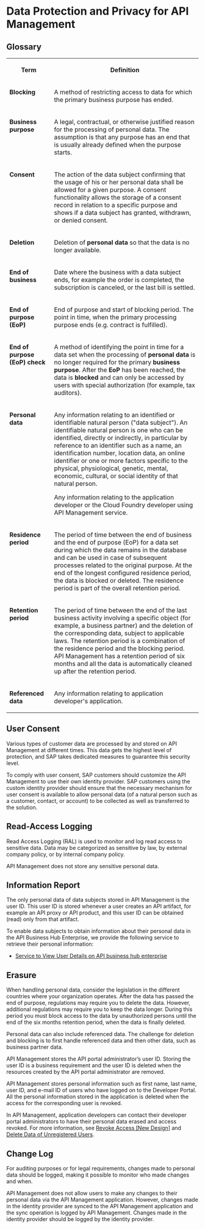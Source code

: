 <!-- loiod50613e9f37444de8f370548aa86f762 -->

# Data Protection and Privacy for API Management



<a name="loiod50613e9f37444de8f370548aa86f762__section_fgx_xv5_fcb"/>

## Glossary


<table>
<tr>
<th valign="top">

Term

</th>
<th valign="top">

Definition

</th>
</tr>
<tr>
<td valign="top">

**Blocking** 

</td>
<td valign="top">

A method of restricting access to data for which the primary business purpose has ended.

</td>
</tr>
<tr>
<td valign="top">

**Business purpose** 

</td>
<td valign="top">

A legal, contractual, or otherwise justified reason for the processing of personal data. The assumption is that any purpose has an end that is usually already defined when the purpose starts.

</td>
</tr>
<tr>
<td valign="top">

**Consent** 

</td>
<td valign="top">

The action of the data subject confirming that the usage of his or her personal data shall be allowed for a given purpose. A consent functionality allows the storage of a consent record in relation to a specific purpose and shows if a data subject has granted, withdrawn, or denied consent.

</td>
</tr>
<tr>
<td valign="top">

**Deletion** 

</td>
<td valign="top">

Deletion of **personal data** so that the data is no longer available.

</td>
</tr>
<tr>
<td valign="top">

**End of business** 

</td>
<td valign="top">

Date where the business with a data subject ends, for example the order is completed, the subscription is canceled, or the last bill is settled.

</td>
</tr>
<tr>
<td valign="top">

**End of purpose \(EoP\)** 

</td>
<td valign="top">

End of purpose and start of blocking period. The point in time, when the primary processing purpose ends \(e.g. contract is fulfilled\).

</td>
</tr>
<tr>
<td valign="top">

**End of purpose \(EoP\) check** 

</td>
<td valign="top">

A method of identifying the point in time for a data set when the processing of **personal data** is no longer required for the primary **business purpose**. After the **EoP** has been reached, the data is **blocked** and can only be accessed by users with special authorization \(for example, tax auditors\).

</td>
</tr>
<tr>
<td valign="top">

**Personal data** 

</td>
<td valign="top">

Any information relating to an identified or identifiable natural person \("data subject"\). An identifiable natural person is one who can be identified, directly or indirectly, in particular by reference to an identifier such as a name, an identification number, location data, an online identifier or one or more factors specific to the physical, physiological, genetic, mental, economic, cultural, or social identity of that natural person.

Any information relating to the application developer or the Cloud Foundry developer using API Management service.

</td>
</tr>
<tr>
<td valign="top">

**Residence period** 

</td>
<td valign="top">

The period of time between the end of business and the end of purpose \(EoP\) for a data set during which the data remains in the database and can be used in case of subsequent processes related to the original purpose. At the end of the longest configured residence period, the data is blocked or deleted. The residence period is part of the overall retention period.

</td>
</tr>
<tr>
<td valign="top">

**Retention period** 

</td>
<td valign="top">

The period of time between the end of the last business activity involving a specific object \(for example, a business partner\) and the deletion of the corresponding data, subject to applicable laws. The retention period is a combination of the residence period and the blocking period. API Management has a retention period of six months and all the data is automatically cleaned up after the retention period.

</td>
</tr>
<tr>
<td valign="top">

**Referenced data** 

</td>
<td valign="top">

Any information relating to application developer's application.

</td>
</tr>
</table>



<a name="loiod50613e9f37444de8f370548aa86f762__section_cxt_tv5_fcb"/>

## User Consent

Various types of customer data are processed by and stored on API Management at different times. This data gets the highest level of protection, and SAP takes dedicated measures to guarantee this security level.

To comply with user consent, SAP customers should customize the API Management to use their own identity provider. SAP customers using the custom identity provider should ensure that the necessary mechanism for user consent is available to allow personal data \(of a natural person such as a customer, contact, or account\) to be collected as well as transferred to the solution.



<a name="loiod50613e9f37444de8f370548aa86f762__section_mwj_dw5_fcb"/>

## Read-Access Logging

Read Access Logging \(RAL\) is used to monitor and log read access to sensitive data. Data may be categorized as sensitive by law, by external company policy, or by internal company policy.

API Management does not store any sensitive personal data.



<a name="loiod50613e9f37444de8f370548aa86f762__section_kx4_xw5_fcb"/>

## Information Report

The only personal data of data subjects stored in API Management is the user ID. This user ID is stored whenever a user creates an API artifact, for example an API proxy or API product, and this user ID can be obtained \(read\) only from that artifact.

To enable data subjects to obtain information about their personal data in the API Business Hub Enterprise, we provide the following service to retrieve their personal information:

-   [Service to View User Details on API business hub enterprise](service-to-view-user-details-on-api-business-hub-enterprise-a49c05f.md)



<a name="loiod50613e9f37444de8f370548aa86f762__section_nsx_cx5_fcb"/>

## Erasure

When handling personal data, consider the legislation in the different countries where your organization operates. After the data has passed the end of purpose, regulations may require you to delete the data. However, additional regulations may require you to keep the data longer. During this period you must block access to the data by unauthorized persons until the end of the six months retention period, when the data is finally deleted.

Personal data can also include referenced data. The challenge for deletion and blocking is to first handle referenced data and then other data, such as business partner data.

API Management stores the API portal administrator’s user ID. Storing the user ID is a business requirement and the user ID is deleted when the resources created by the API portal administrator are removed.

API Management stores personal information such as first name, last name, user ID, and e-mail ID of users who have logged on to the Developer Portal. All the personal information stored in the application is deleted when the access for the corresponding user is revoked.

In API Management, application developers can contact their developer portal administrators to have their personal data erased and access revoked. For more information, see [Revoke Access \[New Design\]](revoke-access-new-design-ce609bb.md) and [Delete Data of Unregistered Users](delete-data-of-unregistered-users-d548233.md).



<a name="loiod50613e9f37444de8f370548aa86f762__section_bzm_by5_fcb"/>

## Change Log

For auditing purposes or for legal requirements, changes made to personal data should be logged, making it possible to monitor who made changes and when.

API Management does not allow users to make any changes to their personal data via the API Management application. However, changes made in the identity provider are synced to the API Management application and the sync operation is logged by API Management. Changes made in the identity provider should be logged by the identity provider.

